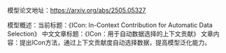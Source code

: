 模型论文地址：https://arxiv.org/abs/2505.05327

模型概述：当前标题：《ICon: In-Context Contribution for Automatic Data Selection》
中文文章标题：《ICon：用于自动数据选择的上下文贡献》
文章内容：提出ICon方法，通过上下文贡献度自动选择数据，提高模型泛化能力。
